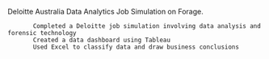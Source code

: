 Deloitte Australia Data Analytics Job Simulation on Forage.

           Completed a Deloitte job simulation involving data analysis and forensic technology  
           Created a data dashboard using Tableau 
           Used Excel to classify data and draw business conclusions
